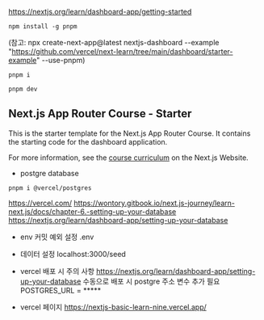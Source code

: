 https://nextjs.org/learn/dashboard-app/getting-started

```
npm install -g pnpm
```

(참고: npx create-next-app@latest nextjs-dashboard --example "https://github.com/vercel/next-learn/tree/main/dashboard/starter-example" --use-pnpm)
```
pnpm i
```
```
pnpm dev
```


## Next.js App Router Course - Starter

This is the starter template for the Next.js App Router Course. It contains the starting code for the dashboard application.

For more information, see the [course curriculum](https://nextjs.org/learn) on the Next.js Website.


* postgre database
```
pnpm i @vercel/postgres
```
https://vercel.com/
https://wontory.gitbook.io/next.js-journey/learn-next.js/docs/chapter-6.-setting-up-your-database
https://nextjs.org/learn/dashboard-app/setting-up-your-database

* env 커밋 예외 설정
.env

* 데이터 설정
localhost:3000/seed

* vercel 배포 시 주의 사항
https://nextjs.org/learn/dashboard-app/setting-up-your-database
수동으로 배포 시 postgre 주소 변수 추가 필요
POSTGRES_URL = *****

* vercel 페이지
https://nextjs-basic-learn-nine.vercel.app/